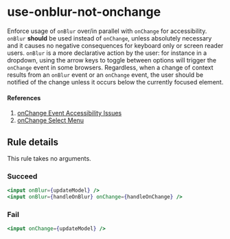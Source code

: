 # use-onblur-not-onchange

Enforce usage of `onBlur` over/in parallel with `onChange` for accessibility. `onBlur` **should** be used instead of `onChange`, unless absolutely necessary and it causes no negative consequences for keyboard only or screen reader users. `onBlur` is a more declarative action by the user: for instance in a dropdown, using the arrow keys to toggle between options will trigger the `onChange` event in some browsers. Regardless, when a change of context results from an `onBlur` event or an `onChange` event, the user should be notified of the change unless it occurs below the currently focused element.

#### References
1. [onChange Event Accessibility Issues](http://cita.disability.uiuc.edu/html-best-practices/auto/onchange.php)
2. [onChange Select Menu](http://www.themaninblue.com/writing/perspective/2004/10/19/)

## Rule details

This rule takes no arguments.

### Succeed
```jsx
<input onBlur={updateModel} />
<input onBlur={handleOnBlur} onChange={handleOnChange} />
```

### Fail
```jsx
<input onChange={updateModel} />
```
